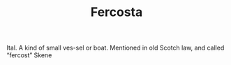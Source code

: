 ---
title: Fercosta
letter: F
permalink: "/definitions/bld-fercosta.html"
body: Ital. A kind of small ves-sel or boat. Mentioned in old Scotch law, and called
  “fercost” Skene
published_at: '2018-07-07'
source: Black's Law Dictionary 2nd Ed (1910)
layout: post
---